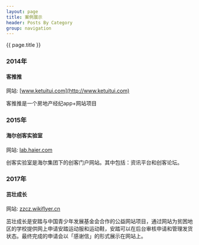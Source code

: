 ```yaml
---
layout: page
title: 案例展示
header: Posts By Category
group: navigation
---
```


{{ page.title }}

### 2014年

#### 客推推

网站: [www.ketuitui.com](http://www.ketuitui.com)

客推推是一个房地产经纪app+网站项目

### 2015年

#### 海尔创客实验室

网站: [lab.haier.com](http://lab.haier.com)

创客实验室是海尔集团下的创客门户网站。其中包括：资讯平台和创客论坛。

### 2017年

#### 茁壮成长

网站: [zzcz.wikiflyer.cn](http://zzcz.wikiflyer.cn)

茁壮成长是安踏与中国青少年发展基金会合作的公益网站项目，通过网站为贫困地区的学校提供网上申请安踏运动服和运动鞋，安踏可以在后台审核申请和管理发货状态。最终完成的申请会以「感谢信」的形式展示在网站上。

